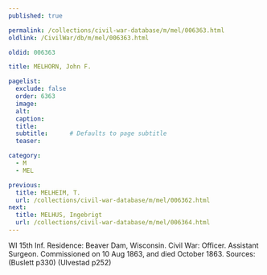 ```yaml
---
published: true

permalink: /collections/civil-war-database/m/mel/006363.html
oldlink: /CivilWar/db/m/mel/006363.html

oldid: 006363

title: MELHORN, John F.

pagelist:
  exclude: false
  order: 6363
  image: 
  alt:
  caption:
  title:
  subtitle:      # Defaults to page subtitle
  teaser:

category: 
  - M 
  - MEL

previous:
  title: MELHEIM, T.
  url: /collections/civil-war-database/m/mel/006362.html  
next:
  title: MELHUS, Ingebrigt
  url: /collections/civil-war-database/m/mel/006364.html   
---
```

WI 15th Inf. Residence: Beaver Dam, Wisconsin. Civil War: Officer. Assistant Surgeon. Commissioned on 10 Aug 1863, and died October 1863. Sources: (Buslett p330) (Ulvestad p252)